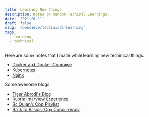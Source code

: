```yaml
---
title: Learning New Things
description: Notes on Random Techinal Learnings.
date: '2021-06-11'
draft: false
slug: '/pensieve/techinical-learning'
tags:
  - learning
  - technical
---
```


Here are some notes that I made while learning new techinical things.

- [Docker and Docker-Compose](https://www.notion.so/Docker-7723c133138245deb2462de8f0dc0017)
- [Kubernetes](https://www.notion.so/Kubernetes-c5f6d9b4aa624c4a8c95b94debaa7f06)
- [Nginx](digitalocean.com/community/tutorials/understanding-nginx-server-and-location-block-selection-algorithms)

Some awesome blogs:

- [Tiger Abrodi's Blog](https://tigerabrodi.hashnode.dev/)
- [Rubrik Interview Experience](https://abhinav-prakash.medium.com/rubrik-india-sde-2-interview-experience-72477c72ec8).
- [Bo Quian's Cpp Playlist](https://www.youtube.com/watch?v=LL8wkskDlbs&list=PL5jc9xFGsL8E12so1wlMS0r0hTQoJL74M)
- [Back to Basics: Cpp Concurrency](https://www.youtube.com/watch?v=riUCrKQ_ezc).
